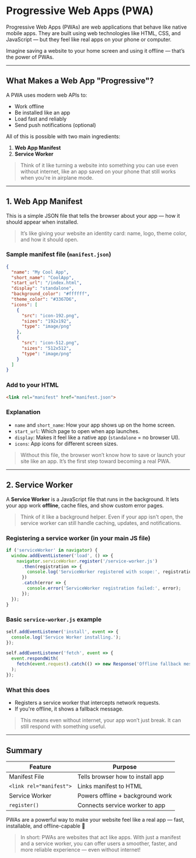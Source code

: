 # Progressive Web Apps (PWA)

Progressive Web Apps (PWAs) are web applications that behave like native mobile apps. They are built using web technologies like HTML, CSS, and JavaScript — but they feel like real apps on your phone or computer.

Imagine saving a website to your home screen and using it offline — that’s the power of PWAs.

---

## What Makes a Web App "Progressive"?

A PWA uses modern web APIs to:

* Work offline
* Be installed like an app
* Load fast and reliably
* Send push notifications (optional)

All of this is possible with two main ingredients:

1. **Web App Manifest**
2. **Service Worker**

> Think of it like turning a website into something you can use even without internet, like an app saved on your phone that still works when you're in airplane mode.

---

## 1. Web App Manifest

This is a simple JSON file that tells the browser about your app — how it should appear when installed.

> It’s like giving your website an identity card: name, logo, theme color, and how it should open.

### Sample manifest file (`manifest.json`)

```json
{
  "name": "My Cool App",
  "short_name": "CoolApp",
  "start_url": "/index.html",
  "display": "standalone",
  "background_color": "#ffffff",
  "theme_color": "#3367D6",
  "icons": [
    {
      "src": "icon-192.png",
      "sizes": "192x192",
      "type": "image/png"
    },
    {
      "src": "icon-512.png",
      "sizes": "512x512",
      "type": "image/png"
    }
  ]
}
```

### Add to your HTML

```html
<link rel="manifest" href="manifest.json">
```

### Explanation

* `name` and `short_name`: How your app shows up on the home screen.
* `start_url`: Which page to open when app launches.
* `display`: Makes it feel like a native app (`standalone` = no browser UI).
* `icons`: App icons for different screen sizes.

> Without this file, the browser won’t know how to save or launch your site like an app. It’s the first step toward becoming a real PWA.

---

## 2. Service Worker

A **Service Worker** is a JavaScript file that runs in the background.
It lets your app work **offline**, cache files, and show custom error pages.

> Think of it like a background helper. Even if your app isn't open, the service worker can still handle caching, updates, and notifications.

### Registering a service worker (in your main JS file)

```javascript
if ('serviceWorker' in navigator) {
  window.addEventListener('load', () => {
    navigator.serviceWorker.register('/service-worker.js')
      .then(registration => {
        console.log('ServiceWorker registered with scope:', registration.scope);
      })
      .catch(error => {
        console.error('ServiceWorker registration failed:', error);
      });
  });
}
```

### Basic `service-worker.js` example

```javascript
self.addEventListener('install', event => {
  console.log('Service Worker installing.');
});

self.addEventListener('fetch', event => {
  event.respondWith(
    fetch(event.request).catch(() => new Response('Offline fallback message'))
  );
});
```

### What this does

* Registers a service worker that intercepts network requests.
* If you're offline, it shows a fallback message.

> This means even without internet, your app won’t just break. It can still respond with something useful.

---

## Summary

| Feature                 | Purpose                          |
| ----------------------- | -------------------------------- |
| Manifest File           | Tells browser how to install app |
| `<link rel="manifest">` | Links manifest to HTML           |
| Service Worker          | Powers offline + background work |
| `register()`            | Connects service worker to app   |

PWAs are a powerful way to make your website feel like a real app — fast, installable, and offline-capable 🚀

> In short: PWAs are websites that act like apps. With just a manifest and a service worker, you can offer users a smoother, faster, and more reliable experience — even without internet!

